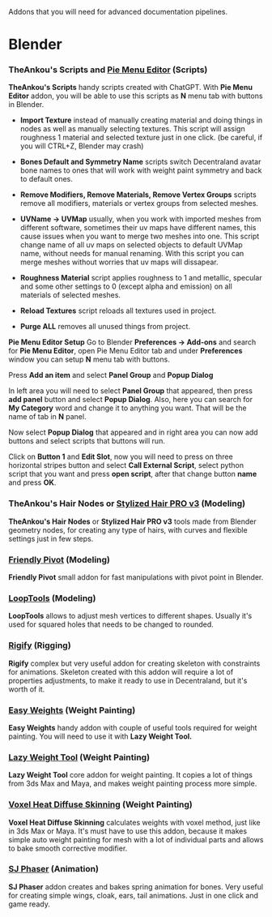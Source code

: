 Addons that you will need for advanced documentation pipelines.
# Blender
### TheAnkou's Scripts and [Pie Menu Editor](https://blendermarket.com/products/pie-menu-editor) (Scripts)
**TheAnkou's Scripts** handy scripts created with ChatGPT. With **Pie Menu Editor** addon, you will be able to use this scripts as  **N** menu tab with buttons in Blender.
- **Import Texture** instead of manually creating material and doing things in nodes as well as manually selecting textures. This script will assign roughness 1 material and selected texture just in one click. (be careful, if you will CTRL+Z, Blender may crash)

- **Bones Default and Symmetry Name** scripts switch Decentraland avatar bone names to ones that will work with weight paint symmetry and back to default ones.

- **Remove Modifiers, Remove Materials, Remove Vertex Groups** scripts remove all modifiers, materials or vertex groups from selected meshes.

- **UVName -> UVMap** usually, when you work with imported meshes from different software, sometimes their uv maps have different names, this cause issues when you want to merge two meshes into one. This script change name of all uv maps on selected objects to default UVMap name, without needs for manual renaming. With this script you can merge meshes without worries that uv maps will dissapear. 

- **Roughness Material** script applies roughness to 1 and metallic, specular and some other settings to 0 (except alpha and emission) on all materials of selected meshes. 

- **Reload Textures** script reloads all textures used in project.
- **Purge ALL** removes all unused things from project. 

**Pie Menu Editor Setup** 
Go to Blender **Preferences -> Add-ons** and search for **Pie Menu Editor**, open Pie Menu Editor tab and under **Preferences** window you can setup **N** menu tab with buttons.



Press **Add an item** and select **Panel Group** and **Popup Dialog**

In left area you will need to select **Panel Group** that appeared, then press **add panel** button and select **Popup Dialog**. Also, here you can search for **My Category** word and change it to anything you want. That will be the name of tab in **N** panel.

 Now select **Popup Dialog** that appeared and in right area you can now add buttons and select scripts that buttons will run.

Click on **Button 1** and **Edit Slot**, now you will need to press on three horizontal stripes button and select **Call External Script**, select python script that you want and press **open script**, after that change button **name** and press **OK**.

### TheAnkou's Hair Nodes or [Stylized Hair PRO v3](https://deanzarkov.gumroad.com/l/stylized_hair_pro) (Modeling)
**TheAnkou's Hair Nodes** or **Stylized Hair PRO v3** tools made from Blender geometry nodes, for creating any type of hairs, with curves and flexible settings just in few steps. 


### [Friendly Pivot](https://blendermarket.com/products/friendly-pivot) (Modeling)
**Friendly Pivot** small addon for fast manipulations with pivot point in Blender.
### [LoopTools](https://docs.blender.org/manual/en/latest/addons/mesh/looptools.html) (Modeling)
**LoopTools** allows to adjust mesh vertices to different shapes. Usually it's used for squared holes that needs to be changed to rounded.
### [Rigify](https://docs.blender.org/manual/en/2.81/addons/rigging/rigify.html#activation) (Rigging) 
**Rigify** complex but very useful addon for creating skeleton with constraints for animations. Skeleton created with this addon will require a lot of properties adjustments, to make it ready to use in Decentraland, but it's worth of it.
### [Easy Weights](https://studio.blender.org/pipeline/addons/easy_weights) (Weight Painting)
**Easy Weights** handy addon with couple of useful tools required for weight painting. You will need to use it with **Lazy Weight Tool.**
### [Lazy Weight Tool](https://blendermarket.com/products/lazy-weight-tool) (Weight Painting)
**Lazy Weight Tool** core addon for weight painting. It copies a lot of things from 3ds Max and Maya, and makes weight painting process more simple.
### [Voxel Heat Diffuse Skinning](https://blendermarket.com/products/voxel-heat-diffuse-skinning) (Weight Painting)
**Voxel Heat Diffuse Skinning** calculates weights with voxel method, just like in 3ds Max or Maya. It's must have to use this addon, because it makes simple auto weight painting for mesh with a lot of individual parts and allows to bake smooth corrective modifier.
### [SJ Phaser](https://captainhansode.gumroad.com/l/EVhEq) (Animation)
**SJ Phaser**  addon creates and bakes spring animation for bones. Very useful for creating simple wings, cloak, ears, tail animations. Just in one click and game ready.

